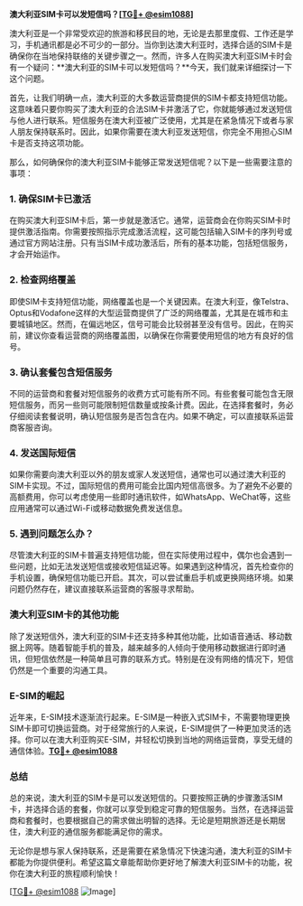 **澳大利亚SIM卡可以发短信吗？[[TG💪+ @esim1088](https://t.me/s/esim1088)]**

澳大利亚是一个非常受欢迎的旅游和移民目的地，无论是去那里度假、工作还是学习，手机通讯都是必不可少的一部分。当你到达澳大利亚时，选择合适的SIM卡是确保你在当地保持联络的关键步骤之一。然而，许多人在购买澳大利亚SIM卡时会有一个疑问：**澳大利亚的SIM卡可以发短信吗？**今天，我们就来详细探讨一下这个问题。

首先，让我们明确一点，澳大利亚的大多数运营商提供的SIM卡都支持短信功能。这意味着只要你购买了澳大利亚的合法SIM卡并激活了它，你就能够通过发送短信与他人进行联系。短信服务在澳大利亚被广泛使用，尤其是在紧急情况下或者与家人朋友保持联系时。因此，如果你需要在澳大利亚发送短信，你完全不用担心SIM卡是否支持这项功能。

那么，如何确保你的澳大利亚SIM卡能够正常发送短信呢？以下是一些需要注意的事项：

### **1. 确保SIM卡已激活**
在购买澳大利亚SIM卡后，第一步就是激活它。通常，运营商会在你购买SIM卡时提供激活指南。你需要按照指示完成激活流程，这可能包括输入SIM卡的序列号或通过官方网站注册。只有当SIM卡成功激活后，所有的基本功能，包括短信服务，才会开始运作。

### **2. 检查网络覆盖**
即使SIM卡支持短信功能，网络覆盖也是一个关键因素。在澳大利亚，像Telstra、Optus和Vodafone这样的大型运营商提供了广泛的网络覆盖，尤其是在城市和主要城镇地区。然而，在偏远地区，信号可能会比较弱甚至没有信号。因此，在购买前，建议你查看运营商的网络覆盖图，以确保在你需要使用短信的地方有良好的信号。

### **3. 确认套餐包含短信服务**
不同的运营商和套餐对短信服务的收费方式可能有所不同。有些套餐可能包含无限短信服务，而另一些则可能限制短信数量或按条计费。因此，在选择套餐时，务必仔细阅读套餐说明，确认短信服务是否包含在内。如果不确定，可以直接联系运营商客服咨询。

### **4. 发送国际短信**
如果你需要向澳大利亚以外的朋友或家人发送短信，通常也可以通过澳大利亚的SIM卡实现。不过，国际短信的费用可能会比国内短信高很多。为了避免不必要的高额费用，你可以考虑使用一些即时通讯软件，如WhatsApp、WeChat等，这些应用通常可以通过Wi-Fi或移动数据免费发送信息。

### **5. 遇到问题怎么办？**
尽管澳大利亚的SIM卡普遍支持短信功能，但在实际使用过程中，偶尔也会遇到一些问题，比如无法发送短信或接收短信延迟等。如果遇到这种情况，首先检查你的手机设置，确保短信功能已开启。其次，可以尝试重启手机或更换网络环境。如果问题仍然存在，建议直接联系运营商的客服寻求帮助。

### **澳大利亚SIM卡的其他功能**
除了发送短信外，澳大利亚的SIM卡还支持多种其他功能，比如语音通话、移动数据上网等。随着智能手机的普及，越来越多的人倾向于使用移动数据进行即时通讯，但短信依然是一种简单且可靠的联系方式。特别是在没有网络的情况下，短信仍然是一个重要的沟通工具。

### **E-SIM的崛起**
近年来，E-SIM技术逐渐流行起来。E-SIM是一种嵌入式SIM卡，不需要物理更换SIM卡即可切换运营商。对于经常旅行的人来说，E-SIM提供了一种更加灵活的选择。你可以在澳大利亚购买E-SIM，并轻松切换到当地的网络运营商，享受无缝的通信体验。**[TG💪+ @esim1088](https://t.me/s/esim1088)**

### **总结**
总的来说，澳大利亚的SIM卡是可以发送短信的。只要按照正确的步骤激活SIM卡，并选择合适的套餐，你就可以享受到稳定可靠的短信服务。当然，在选择运营商和套餐时，也要根据自己的需求做出明智的选择。无论是短期旅游还是长期居住，澳大利亚的通信服务都能满足你的需求。

无论你是想与家人保持联系，还是需要在紧急情况下快速沟通，澳大利亚的SIM卡都能为你提供便利。希望这篇文章能帮助你更好地了解澳大利亚SIM卡的功能，祝你在澳大利亚的旅程顺利愉快！

[[TG💪+ @esim1088](https://t.me/s/esim1088) ![Image](https://i.postimg.cc/4NQfJmqS/Snipaste-2025-05-13-00-14-12.png)]